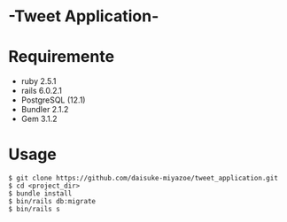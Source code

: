 # -Tweet Application-



# Requiremente
* ruby 2.5.1 
* rails 6.0.2.1 
* PostgreSQL (12.1)
* Bundler 2.1.2
* Gem 3.1.2


# Usage
```
$ git clone https://github.com/daisuke-miyazoe/tweet_application.git
$ cd <project_dir>
$ bundle install
$ bin/rails db:migrate
$ bin/rails s
```
